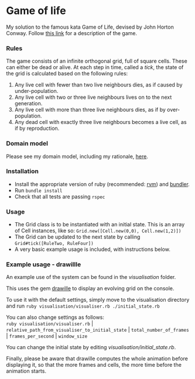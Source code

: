 # Game of life
My solution to the famous kata Game of Life, devised by John Horton Conway.
Follow [this link](https://en.wikipedia.org/wiki/Conway%27s_Game_of_Life) for a
description of the game.

### Rules
The game consists of an infinite orthogonal grid, full of square cells. These 
can either be dead or alive. At each step in time, called a *tick*, the state of 
the grid is calculated based on the following rules:

1. Any live cell with fewer than two live neighbours dies, as if caused by under-population.
2. Any live cell with two or three live neighbours lives on to the next generation.
3. Any live cell with more than three live neighbours dies, as if by over-population.
4. Any dead cell with exactly three live neighbours becomes a live cell, as if by reproduction.

### Domain model
Please see my domain model, including my rationale, [here](https://github.com/andreamazza89/game_of_life/blob/master/docs/domain_model.md).

### Installation
- Install the appropriate version of ruby (recommended: [rvm](https://rvm.io/rvm/install)) and [bundler](http://bundler.io/).
- Run ```bundle install```
- Check that all tests are passing ```rspec```

### Usage
- The Grid class is to be instantiated with an initial state. This is an array of 
Cell instances, like so: ```Grid.new([Cell.new(0,0), Cell.new(1,2)])```
- The Grid can be updated to the next state by calling ```Grid#tick([RuleTwo, RuleFour])```
- A very basic example usage is included, with instructions below.

### Example usage - drawillle

An example use of the system can be found in the *visualisation* folder.

This uses the gem [drawille](https://github.com/asciimoo/drawille) to display an 
evolving grid on the console.

To use it with the default settings, simply move to the visualisation directory 
and run ```ruby visualisation/visualiser.rb ./initial_state.rb```

You can also change settings as follows:  
```ruby visualisation/visualiser.rb``` | ```relative_path_from_visualiser_to_initial_state``` | ```total_number_of_frames``` | ```frames_per_second``` | ```window_size``` 

You can change the initial state by editing *visualisation/initial_state.rb*.

Finally, please be aware that drawille computes the whole animation before 
displaying it, so that the more frames and cells, the more time before the animation starts.
